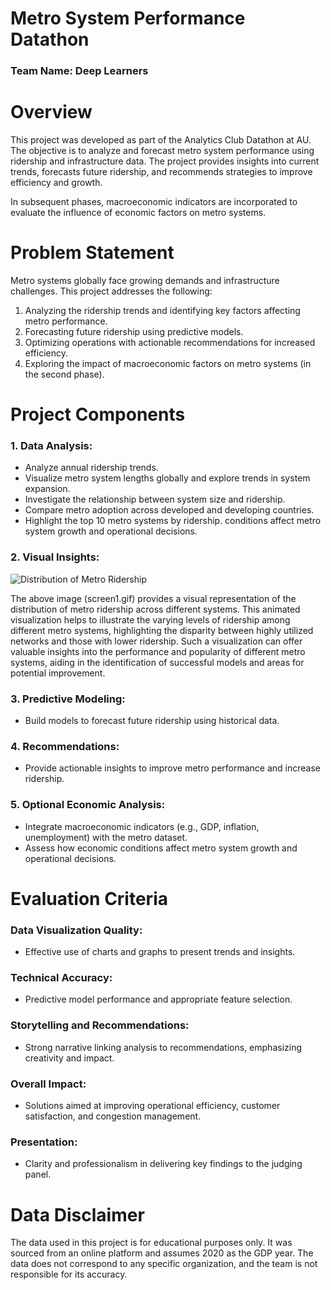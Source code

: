 # Metro System Performance Datathon

### Team Name: Deep Learners

# Overview

This project was developed as part of the Analytics Club Datathon at AU. The objective is to analyze and forecast metro system performance using ridership and infrastructure data. The project provides insights into current trends, forecasts future ridership, and recommends strategies to improve efficiency and growth.

In subsequent phases, macroeconomic indicators are incorporated to evaluate the influence of economic factors on metro systems.

# Problem Statement

Metro systems globally face growing demands and infrastructure challenges. This project addresses the following:

1. Analyzing the ridership trends and identifying key factors affecting metro performance.
2. Forecasting future ridership using predictive models.
3. Optimizing operations with actionable recommendations for increased efficiency.
4. Exploring the impact of macroeconomic factors on metro systems (in the second phase).

# Project Components

### 1. Data Analysis:

- Analyze annual ridership trends.
- Visualize metro system lengths globally and explore trends in system expansion.
- Investigate the relationship between system size and ridership.
- Compare metro adoption across developed and developing countries.
- Highlight the top 10 metro systems by ridership. conditions affect metro system growth and operational decisions.

### 2. Visual Insights:

![Distribution of Metro Ridership](images/screen1.gif)

The above image (screen1.gif) provides a visual representation of the distribution of metro ridership across different systems. This animated visualization helps to illustrate the varying levels of ridership among different metro systems, highlighting the disparity between highly utilized networks and those with lower ridership. Such a visualization can offer valuable insights into the performance and popularity of different metro systems, aiding in the identification of successful models and areas for potential improvement.

### 3. Predictive Modeling:

- Build models to forecast future ridership using historical data.

### 4. Recommendations:

- Provide actionable insights to improve metro performance and increase ridership.

### 5. Optional Economic Analysis:

- Integrate macroeconomic indicators (e.g., GDP, inflation, unemployment) with the metro dataset.
- Assess how economic conditions affect metro system growth and operational decisions.

# Evaluation Criteria

### Data Visualization Quality:

- Effective use of charts and graphs to present trends and insights.

### Technical Accuracy:

- Predictive model performance and appropriate feature selection.

### Storytelling and Recommendations:

- Strong narrative linking analysis to recommendations, emphasizing creativity and impact.

### Overall Impact:

- Solutions aimed at improving operational efficiency, customer satisfaction, and congestion management.

### Presentation:

- Clarity and professionalism in delivering key findings to the judging panel.

# Data Disclaimer

The data used in this project is for educational purposes only. It was sourced from an online platform and assumes 2020 as the GDP year. The data does not correspond to any specific organization, and the team is not responsible for its accuracy.
